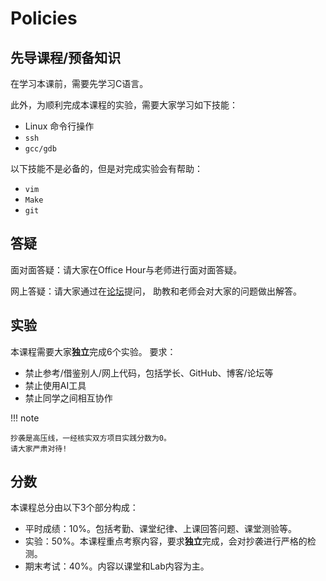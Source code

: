 # Policies

## 先导课程/预备知识
在学习本课前，需要先学习C语言。

此外，为顺利完成本课程的实验，需要大家学习如下技能：

- Linux 命令行操作
- `ssh`
- `gcc/gdb`

以下技能不是必备的，但是对完成实验会有帮助：

- `vim`
- `Make`
- `git`

## 答疑

面对面答疑：请大家在Office Hour与老师进行面对面答疑。

网上答疑：请大家通过在[论坛](https://forum.ics.xjtu-ants.net/)提问，
助教和老师会对大家的问题做出解答。

## 实验
本课程需要大家**独立**完成6个实验。
要求：

- 禁止参考/借鉴别人/网上代码，包括学长、GitHub、博客/论坛等
- 禁止使用AI工具
- 禁止同学之间相互协作

!!! note

    抄袭是高压线，一经核实双方项目实践分数为0。
    请大家严肃对待!

## 分数
本课程总分由以下3个部分构成：

- 平时成绩：10%。包括考勤、课堂纪律、上课回答问题、课堂测验等。
- 实验：50%。本课程重点考察内容，要求**独立**完成，会对抄袭进行严格的检测。
- 期末考试：40%。内容以课堂和Lab内容为主。
